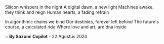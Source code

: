 Silicon whispers in the night
A digital dawn, a new light
 Machines awake, they think and reign
Human hearts, a fading refrain

In algorithmic chains we bind
Our destinies, forever left behind
The future's course, a calculated ride
Where love and art, are dna inside

~ <b>By Sazumi Copilot</b> - 22 Agustus 2024